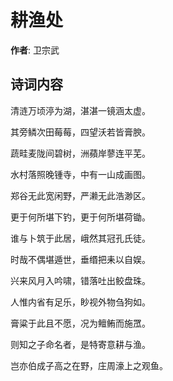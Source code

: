 # 耕渔处

**作者**: 卫宗武

## 诗词内容

清涟万顷渟为湖，湛湛一镜涵太虚。

其旁鳞次田莓莓，四望沃若皆膏腴。

蔬畦麦陇间碧树，洲蘋岸蓼连平芜。

水村落照晚锺寺，中有一山成画图。

郑谷无此宽闲野，严濑无此浩渺区。

更于何所堪下钓，更于何所堪荷锄。

谁与卜筑于此居，峨然其冠孔氏徒。

时哉不偶堪遁世，垂缗把耒以自娱。

兴来风月入吟啸，错落吐出鲛盘珠。

人惟内省有足乐，眇视外物刍狗如。

膏粱于此且不愿，况为鳣鲔而施罛。

则知之子命名者，是特寄意耕与渔。

岂亦伯成子高之在野，庄周濠上之观鱼。

